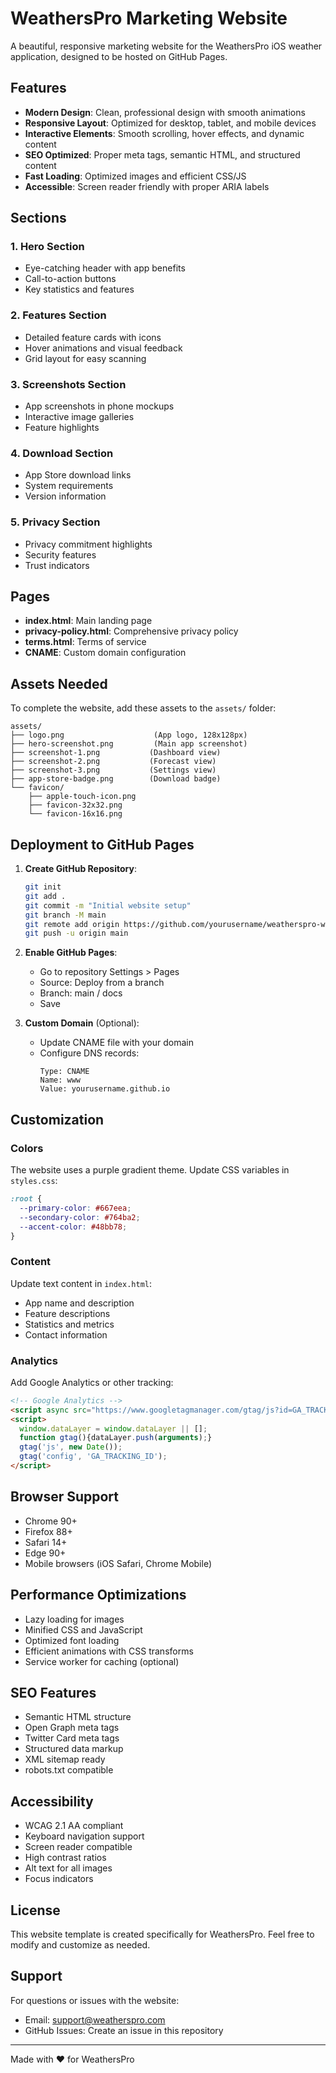 # WeathersPro Marketing Website

A beautiful, responsive marketing website for the WeathersPro iOS weather application, designed to be hosted on GitHub Pages.

## Features

- **Modern Design**: Clean, professional design with smooth animations
- **Responsive Layout**: Optimized for desktop, tablet, and mobile devices
- **Interactive Elements**: Smooth scrolling, hover effects, and dynamic content
- **SEO Optimized**: Proper meta tags, semantic HTML, and structured content
- **Fast Loading**: Optimized images and efficient CSS/JS
- **Accessible**: Screen reader friendly with proper ARIA labels

## Sections

### 1. Hero Section
- Eye-catching header with app benefits
- Call-to-action buttons
- Key statistics and features

### 2. Features Section
- Detailed feature cards with icons
- Hover animations and visual feedback
- Grid layout for easy scanning

### 3. Screenshots Section
- App screenshots in phone mockups
- Interactive image galleries
- Feature highlights

### 4. Download Section
- App Store download links
- System requirements
- Version information

### 5. Privacy Section
- Privacy commitment highlights
- Security features
- Trust indicators

## Pages

- **index.html**: Main landing page
- **privacy-policy.html**: Comprehensive privacy policy
- **terms.html**: Terms of service
- **CNAME**: Custom domain configuration

## Assets Needed

To complete the website, add these assets to the `assets/` folder:

```
assets/
├── logo.png                    (App logo, 128x128px)
├── hero-screenshot.png         (Main app screenshot)
├── screenshot-1.png           (Dashboard view)
├── screenshot-2.png           (Forecast view)
├── screenshot-3.png           (Settings view)
├── app-store-badge.png        (Download badge)
└── favicon/
    ├── apple-touch-icon.png
    ├── favicon-32x32.png
    └── favicon-16x16.png
```

## Deployment to GitHub Pages

1. **Create GitHub Repository**:
   ```bash
   git init
   git add .
   git commit -m "Initial website setup"
   git branch -M main
   git remote add origin https://github.com/yourusername/weatherspro-website.git
   git push -u origin main
   ```

2. **Enable GitHub Pages**:
   - Go to repository Settings > Pages
   - Source: Deploy from a branch
   - Branch: main / docs
   - Save

3. **Custom Domain** (Optional):
   - Update CNAME file with your domain
   - Configure DNS records:
     ```
     Type: CNAME
     Name: www
     Value: yourusername.github.io
     ```

## Customization

### Colors
The website uses a purple gradient theme. Update CSS variables in `styles.css`:
```css
:root {
  --primary-color: #667eea;
  --secondary-color: #764ba2;
  --accent-color: #48bb78;
}
```

### Content
Update text content in `index.html`:
- App name and description
- Feature descriptions
- Statistics and metrics
- Contact information

### Analytics
Add Google Analytics or other tracking:
```html
<!-- Google Analytics -->
<script async src="https://www.googletagmanager.com/gtag/js?id=GA_TRACKING_ID"></script>
<script>
  window.dataLayer = window.dataLayer || [];
  function gtag(){dataLayer.push(arguments);}
  gtag('js', new Date());
  gtag('config', 'GA_TRACKING_ID');
</script>
```

## Browser Support

- Chrome 90+
- Firefox 88+
- Safari 14+
- Edge 90+
- Mobile browsers (iOS Safari, Chrome Mobile)

## Performance Optimizations

- Lazy loading for images
- Minified CSS and JavaScript
- Optimized font loading
- Efficient animations with CSS transforms
- Service worker for caching (optional)

## SEO Features

- Semantic HTML structure
- Open Graph meta tags
- Twitter Card meta tags
- Structured data markup
- XML sitemap ready
- robots.txt compatible

## Accessibility

- WCAG 2.1 AA compliant
- Keyboard navigation support
- Screen reader compatible
- High contrast ratios
- Alt text for all images
- Focus indicators

## License

This website template is created specifically for WeathersPro. Feel free to modify and customize as needed.

## Support

For questions or issues with the website:
- Email: support@weatherspro.com
- GitHub Issues: Create an issue in this repository

---

Made with ❤️ for WeathersPro